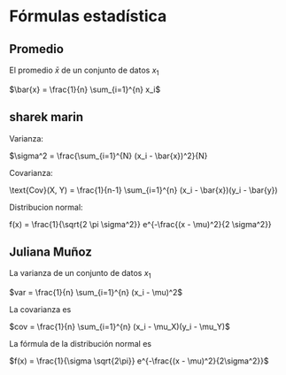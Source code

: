 # Fórmulas estadística



## Promedio


El promedio $\bar{x}$ de un conjunto de datos $x_1$

$\bar{x} = \frac{1}{n} \sum_{i=1}^{n} x_i$


## sharek marin 

Varianza:

$\sigma^2 = \frac{\sum_{i=1}^{N} (x_i - \bar{x})^2}{N} 

Covarianza: 

\text{Cov}(X, Y) = \frac{1}{n-1} \sum_{i=1}^{n} (x_i - \bar{x})(y_i - \bar{y})

Distribucion normal:

f(x) = \frac{1}{\sqrt{2 \pi \sigma^2}} e^{-\frac{(x - \mu)^2}{2 \sigma^2}}


## Juliana Muñoz

La varianza de un conjunto de datos $x_1$

$var = \frac{1}{n} \sum_{i=1}^{n} (x_i - \mu)^2\$

La covarianza es

$cov = \frac{1}{n} \sum_{i=1}^{n} (x_i - \mu_X)(y_i - \mu_Y)$

La fórmula de la distribución normal es

$f(x) = \frac{1}{\sigma \sqrt{2\pi}} e^{-\frac{(x - \mu)^2}{2\sigma^2}}$
